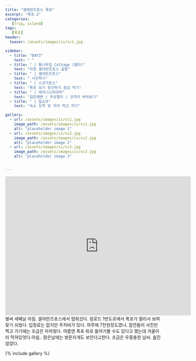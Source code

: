 ```yaml
---
title: "셀애란즈포스 폭포"
excerpt: "폭포-2"
categories:
   [trip, island]
tags:
   [폭포]
header:
  teaser: /assets/images/is/sc1.jpg

sidebar:
  - title: "DAY3"
    text: " "
  - title: " | 통나무집 Cottage (헬라)"
    text: "아침 셀야란즈포스 출발"
  - title: " | 셀야란즈포스"
    text: " 사진찍기"
  - title: " | 스코가포스"
    text: "폭포 보기 등산하기 점심 먹기"
  - title: " | 레이니스피아라"
    text: "검은해변 / 주상절리 / 코끼리 바위보기"    
  - title: " | 달쇼프"
    text: "숙소 도착 및 저녁 먹고 자기" 

gallery:
  - url: /assets/images/is/sc1.jpg
    image_path: /assets/images/is/sc1.jpg
    alt: "placeholder image 1"
  - url: /assets/images/is/sc2.jpg
    image_path: /assets/images/is/sc2.jpg
    alt: "placeholder image 2"
  - url: /assets/images/is/sc3.jpg
    image_path: /assets/images/is/sc3.jpg
    alt: "placeholder image 3"


---
```

<iframe src="https://www.google.com/maps/embed?pb=!1m28!1m12!1m3!1d113048.83555266072!2d-20.337055716438048!3d63.72219169163856!2m3!1f0!2f0!3f0!3m2!1i1024!2i768!4f13.1!4m13!3e0!4m5!1s0x48d6e5527e87039d%3A0xf3bb79c859710655!2zUmFuZ8OhcmJha2thciwg7JWE7J207Iqs656A65Oc!3m2!1d63.8339449!2d-20.404695!4m5!1s0x48d71eade8ef2415%3A0xae01e6205209178d!2z7JWE7J207Iqs656A65OcIOyFgOyVvOuegOymiO2PrOyKpA!3m2!1d63.615623199999995!2d-19.9885688!5e0!3m2!1sko!2skr!4v1556872292507!5m2!1sko!2skr" width="600" height="450" frameborder="0" style="border:0" allowfullscreen></iframe>
벌써 세째날 아침.  
셀야란즈포스에서 멈춰섰다.  
링로드 1번도로에서 폭포가 멀리서 보여 찾기 쉬웠다.  
입장료는 없지만 주차비가 있다. 하루에 7천원정도였나.  
잠깐들러 사진만 찍고 가기에는 조금은 아까웠다.  
여름엔 폭포 뒤로 들어가볼 수도 있다고 했는데  
겨울이라 막혀있엇다.아쉽..  
맑은날에는 쌍문지개도 보인다고한다.  
조금은 우중충한 날씨. 춥진 않았다.  




{% include gallery  %}
